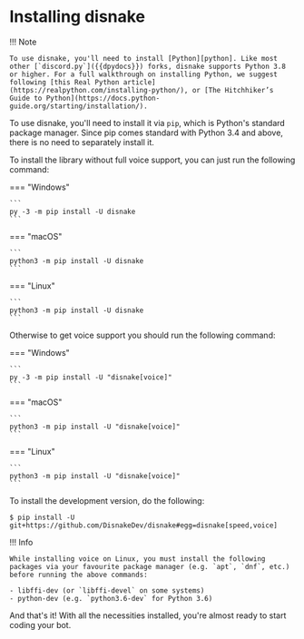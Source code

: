 # Installing disnake

!!! Note

    To use disnake, you'll need to install [Python][python]. Like most other [`discord.py`]({{dpydocs}}) forks, disnake supports Python 3.8 or higher. For a full walkthrough on installing Python, we suggest following [this Real Python article](https://realpython.com/installing-python/), or [The Hitchhiker’s Guide to Python](https://docs.python-guide.org/starting/installation/).

To use disnake, you'll need to install it via `pip`, which is Python's standard package manager. Since pip comes
standard with Python 3.4 and above, there is no need to separately install it.

To install the library without full voice support, you can just run the following command:

=== "Windows"

    ```
    py -3 -m pip install -U disnake
    ```

=== "macOS"

    ```
    python3 -m pip install -U disnake
    ```

=== "Linux"

    ```
    python3 -m pip install -U disnake
    ```

Otherwise to get voice support you should run the following command:

=== "Windows"

    ```
    py -3 -m pip install -U "disnake[voice]"
    ```

=== "macOS"

    ```
    python3 -m pip install -U "disnake[voice]"
    ```

=== "Linux"

    ```
    python3 -m pip install -U "disnake[voice]"
    ```

To install the development version, do the following:

```
$ pip install -U git+https://github.com/DisnakeDev/disnake#egg=disnake[speed,voice]
```

!!! Info

    While installing voice on Linux, you must install the following packages via your favourite package manager (e.g. `apt`, `dnf`, etc.) before running the above commands:

    - libffi-dev (or `libffi-devel` on some systems)
    - python-dev (e.g. `python3.6-dev` for Python 3.6)

And that's it! With all the necessities installed, you're almost ready to start coding your bot.

[python]: https://www.python.org/downloads/
[brew]: https://brew.sh/
[opensource-linux]: https://opensource.com/article/20/4/install-python-linux
